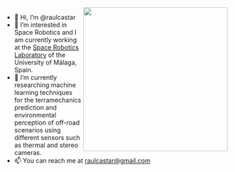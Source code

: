 <img src="https://user-images.githubusercontent.com/19224888/202742404-8c0f9a67-ca58-48f0-85ea-2dd3a6c3a02a.png" align="right" width="325">

- 👋 Hi, I’m @raulcastar
- 👀 I’m interested in Space Robotics and I am currently working at the [Space Robotics Laboratory](https://www.uma.es/robotics-and-mechatronics/info/107542/robotica-espacial/) of the University of Málaga, Spain.
- 🌱 I’m currently researching machine learning techniques for the terramechanics prediction and environmental perception of off-road scenarios using different sensors such as thermal and stereo cameras.
- 📫 You can reach me at raulcastar@gmail.com

<!---
raulcastar/raulcastar is a ✨ special ✨ repository because its `README.md` (this file) appears on your GitHub profile.
You can click the Preview link to take a look at your changes.
--->

